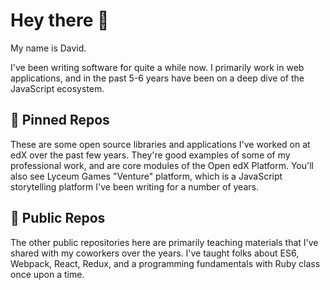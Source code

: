 # Hey there 👋

My name is David.

I've been writing software for quite a while now.  I primarily work in web applications, and in the past 5-6 years have been on a deep dive of the JavaScript ecosystem.  

## 📌 Pinned Repos

These are some open source libraries and applications I've worked on at edX over the past few years.  They're good examples of some of my professional work, and are core modules of the Open edX Platform.  You'll also see Lyceum Games "Venture" platform, which is a JavaScript storytelling platform I've been writing for a number of years.  

## 📖 Public Repos

The other public repositories here are primarily teaching materials that I've shared with my coworkers over the years.  I've taught folks about ES6, Webpack, React, Redux, and a programming fundamentals with Ruby class once upon a time.

<!--
**davidjoy/davidjoy** is a ✨ _special_ ✨ repository because its `README.md` (this file) appears on your GitHub profile.

Here are some ideas to get you started:

- 🔭 I’m currently working on ...
- 🌱 I’m currently learning ...
- 👯 I’m looking to collaborate on ...
- 🤔 I’m looking for help with ...
- 💬 Ask me about ...
- 📫 How to reach me: ...
- 😄 Pronouns: ...
- ⚡ Fun fact: ...
-->

